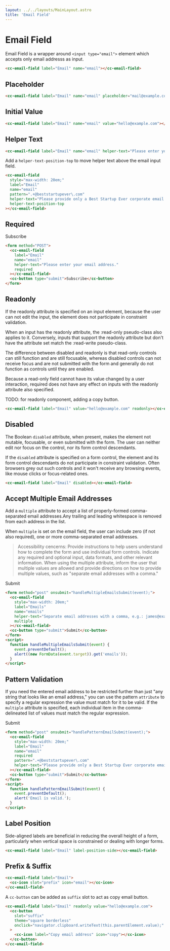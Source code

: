 ```yaml
---
layout: ../../layouts/MainLayout.astro
title: 'Email Field'
---
```


# Email Field

Email Field is a wrapper around `<input type="email">` element which accepts only email addresss as input.

<div class="preview">
  <cc-email-field label="Email" name="email"></cc-email-field>
</div>

```html
<cc-email-field label="Email" name="email"></cc-email-field>
```

## Placeholder

<div class="preview">
<cc-email-field label="Email" name="email" placeholder="mail@example.com"></cc-email-field>
</div>

```html
<cc-email-field label="Email" name="email" placeholder="mail@example.com"></cc-email-field>
```

## Initial Value

<div class="preview">
<cc-email-field label="Email" name="email" value="hello@example.com"></cc-email-field>
</div>

```html
<cc-email-field label="Email" name="email" value="hello@example.com"></cc-email-field>
```

## Helper Text

<div class="preview">
  <cc-email-field label="Email" name="email" helper-text="Please enter your email address."></cc-email-field>
</div>

```html
<cc-email-field label="Email" name="email" helper-text="Please enter your email address."></cc-email-field>
```

Add a `helper-text-position-top` to move helper text above the email input field.

<div class="preview">
<cc-email-field 
  style="max-width: 20em;"
  label="Email" 
  name="email" 
  pattern=".+@beststartupever\.com"
  helper-text="Please provide only a Best Startup Ever corporate email address."
  helper-text-position-top
></cc-email-field>
</div>

```html
<cc-email-field 
  style="max-width: 20em;"
  label="Email" 
  name="email" 
  pattern=".+@beststartupever\.com"
  helper-text="Please provide only a Best Startup Ever corporate email address."
  helper-text-position-top
></cc-email-field>
```

## Required

<div class="preview">
  <form method="POST">
    <cc-email-field label="Email" name="email" helper-text="Please enter your email address." required></cc-email-field>
    <cc-button type="submit">Subscribe</cc-button>
  </form>
</div>

```html
<form method="POST">
  <cc-email-field 
    label="Email" 
    name="email" 
    helper-text="Please enter your email address." 
    required
  ></cc-email-field>
  <cc-button type="submit">Subscribe</cc-button>
</form>
```

## Readonly

If the readonly attribute is specified on an input element, because the user can not edit the input, the element does not participate in constraint validation.

When an input has the readonly attribute, the :read-only pseudo-class also applies to it. Conversely, inputs that support the readonly attribute but don't have the attribute set match the :read-write pseudo-class.

The difference between disabled and readonly is that read-only controls can still function and are still focusable, whereas disabled controls can not receive focus and are not submitted with the form and generally do not function as controls until they are enabled. 

Because a read-only field cannot have its value changed by a user interaction, required does not have any effect on inputs with the readonly attribute also specified.

TODO: for readonly component, adding a copy button.

<div class="preview">
  <cc-email-field label="Email" value="hello@example.com" readonly></cc-email-field>
</div>

```html
<cc-email-field label="Email" value="hello@example.com" readonly></cc-email-field>
```

## Disabled

The Boolean `disabled` attribute, when present, makes the element not mutable, focusable, or even submitted with the form. The user can neither edit nor focus on the control, nor its form control descendants.

If the `disabled` attribute is specified on a form control, the element and its form control descendants do not participate in constraint validation. Often browsers grey out such controls and it won't receive any browsing events, like mouse clicks or focus-related ones.

<div class="preview">
  <cc-email-field label="Email" disabled></cc-email-field>
</div>

```html
<cc-email-field label="Email" disabled></cc-email-field>
```

## Accept Multiple Email Addresses

Add a `multiple` attribute to accept a list of properly-formed comma-separated email addresses.Any trailing and leading whitespace is removed from each address in the list.

When `multiple` is set on the email field, the user can include zero (if not also required), one or more comma-separated email addresses.

> Accessibility cencerns: Provide instructions to help users understand how to complete the form and use individual form controls. Indicate any required and optional input, data formats, and other relevant information. When using the multiple attribute, inform the user that multiple values are allowed and provide directions on how to provide multiple values, such as "separate email addresses with a comma."

<div class="preview">
  <form method="post" onsubmit="handleMultipleEmailsSubmit(event);">
    <cc-email-field 
      style="max-width: 20em;"
      label="Emails" 
      name="emails" 
      helper-text="Separate email addresses with a comma, e.g.: james@example.com, jane@example.com"
      multiple
    ></cc-email-field>
    <cc-button type="submit">Submit</cc-button>
  </form>
  <script>
    function handleMultipleEmailsSubmit(event) {
      event.preventDefault();
      alert((new FormData(event.target)).get('emails'));
    }
  </script>
</div>

```html
<form method="post" onsubmit="handleMultipleEmailsSubmit(event);">
  <cc-email-field 
    style="max-width: 20em;"
    label="Emails" 
    name="emails" 
    helper-text="Separate email addresses with a comma, e.g.: james@example.com, jane@example.com"
    multiple
  ></cc-email-field>
  <cc-button type="submit">Submit</cc-button>
</form>
<script>
  function handleMultipleEmailsSubmit(event) {
    event.preventDefault();
    alert((new FormData(event.target)).get('emails'));
  }
</script>
```

## Pattern Validation

If you need the entered email address to be restricted further than just "any string that looks like an email address," you can use the pattern `attribute` to specify a regular expression the value must match for it to be valid. If the `multiple` attribute is specified, each individual item in the comma-delineated list of values must match the regular expression.

<div class="preview">
<form method="post" onsubmit="handlePatternEmailSubmit(event);">
  <cc-email-field 
    style="max-width: 20em;"
    label="Email" 
    name="email" 
    required
    pattern=".+@beststartupever\.com"
    helper-text="Please provide only a Best Startup Ever corporate email address."
  ></cc-email-field>
  <cc-button type="submit">Submit</cc-button>
</form>
<script>
  function handlePatternEmailSubmit(event) {
    event.preventDefault();
    alert('Email is valid.');
  }
</script>
</div>

```html
<form method="post" onsubmit="handlePatternEmailSubmit(event);">
  <cc-email-field 
    style="max-width: 20em;"
    label="Email" 
    name="email" 
    required
    pattern=".+@beststartupever\.com"
    helper-text="Please provide only a Best Startup Ever corporate email address."
  ></cc-email-field>
  <cc-button type="submit">Submit</cc-button>
</form>
<script>
  function handlePatternEmailSubmit(event) {
    event.preventDefault();
    alert('Email is valid.');
  }
</script>
```

## Label Position

Side-aligned labels are beneficial in reducing the overall height of a form, particularly when vertical space is constrained or dealing with longer forms.

<div class="preview">
  <cc-email-field label="Email" label-position-side></cc-email-field>
</div>

```html
<cc-email-field label="Email" label-position-side></cc-email-field>
```

## Prefix & Suffix

<div class="preview">
  <cc-email-field label="Email">
    <cc-icon slot="prefix" icon="email"></cc-icon>
  </cc-email-field>
</div>

```html
<cc-email-field label="Email">
  <cc-icon slot="prefix" icon="email"></cc-icon>
</cc-email-field>
```

A `cc-button` can be added as `suffix` slot to act as copy email button.

<div class="preview">
  <cc-email-field label="Email" readonly value="hello@example.com">
    <cc-button 
      slot="suffix" 
      theme="square borderless"
      onclick="navigator.clipboard.writeText(this.parentElement.value);"
    >
      <cc-icon label="Copy email address" icon="copy"></cc-icon>
    </cc-button>
  </cc-email-field>
</div>

```html
<cc-email-field label="Email" readonly value="hello@example.com">
  <cc-button 
    slot="suffix" 
    theme="square borderless"
    onclick="navigator.clipboard.writeText(this.parentElement.value);"
  >
    <cc-icon label="Copy email address" icon="copy"></cc-icon>
  </cc-button>
</cc-email-field>
```
